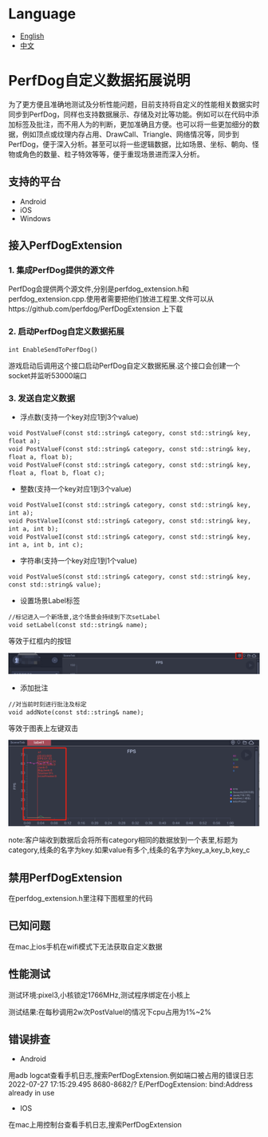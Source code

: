 # Language
- [English](README.md)
- [中文](README_zh.md)

# PerfDog自定义数据拓展说明

为了更方便且准确地测试及分析性能问题，目前支持将自定义的性能相关数据实时同步到PerfDog，同样也支持数据展示、存储及对比等功能。例如可以在代码中添加标签及批注，而不用人为的判断，更加准确且方便。也可以将一些更加细分的数据，例如顶点或纹理内存占用、DrawCall、Triangle、网络情况等，同步到PerfDog，便于深入分析。甚至可以将一些逻辑数据，比如场景、坐标、朝向、怪物或角色的数量、粒子特效等等，便于重现场景进而深入分析。

## 支持的平台
- Android
- iOS
- Windows

## 接入PerfDogExtension

### 1. 集成PerfDog提供的源文件

PerfDog会提供两个源文件,分别是perfdog_extension.h和perfdog_extension.cpp.使用者需要把他们放进工程里.文件可以从https://github.com/perfdog/PerfDogExtension 上下载

### 2. 启动PerfDog自定义数据拓展

```
int EnableSendToPerfDog()
```

游戏启动后调用这个接口启动PerfDog自定义数据拓展.这个接口会创建一个socket并监听53000端口

### 3. 发送自定义数据

- 浮点数(支持一个key对应1到3个value)
```
void PostValueF(const std::string& category, const std::string& key, float a);
void PostValueF(const std::string& category, const std::string& key, float a, float b);
void PostValueF(const std::string& category, const std::string& key, float a, float b, float c);
```

- 整数(支持一个key对应1到3个value)
```
void PostValueI(const std::string& category, const std::string& key, int a);
void PostValueI(const std::string& category, const std::string& key, int a, int b);
void PostValueI(const std::string& category, const std::string& key, int a, int b, int c);
```

- 字符串(支持一个key对应1到1个value)
```
void PostValueS(const std::string& category, const std::string& key, const std::string& value);
```

- 设置场景Label标签

```
//标记进入一个新场景,这个场景会持续到下次setLabel
void setLabel(const std::string& name);
```

等效于红框内的按钮

![](https://github.com/perfdog/PerfDogExtension/raw/master/img/img1.png)

- 添加批注

```
//对当前时刻进行批注及标定
void addNote(const std::string& name);
```

等效于图表上左键双击

![](https://github.com/perfdog/PerfDogExtension/raw/master/img/img2.png)

note:客户端收到数据后会将所有category相同的数据放到一个表里,标题为category,线条的名字为key.如果value有多个,线条的名字为key_a,key_b,key_c

## 禁用PerfDogExtension

在perfdog_extension.h里注释下图框里的代码

## 已知问题

在mac上ios手机在wifi模式下无法获取自定义数据

## 性能测试

测试环境:pixel3,小核锁定1766MHz,测试程序绑定在小核上

测试结果:在每秒调用2w次PostValueI的情况下cpu占用为1%~2%

## 错误排查

- Android

用adb logcat查看手机日志,搜索PerfDogExtension.例如端口被占用的错误日志
2022-07-27 17:15:29.495 8680-8682/? E/PerfDogExtension: bind:Address already in use

- IOS

在mac上用控制台查看手机日志,搜索PerfDogExtension
